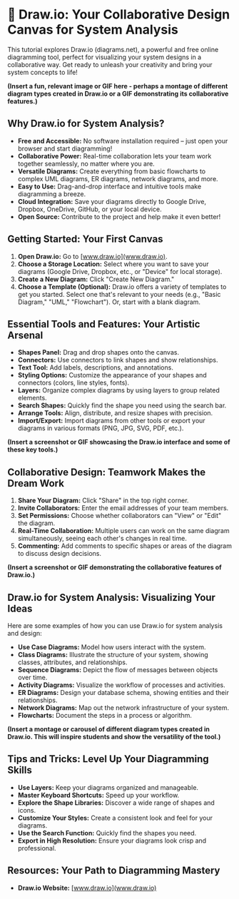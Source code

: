 # 🎨 Draw.io: Your Collaborative Design Canvas for System Analysis

This tutorial explores Draw.io (diagrams.net), a powerful and free online diagramming tool, perfect for visualizing your system designs in a collaborative way.  Get ready to unleash your creativity and bring your system concepts to life!

**(Insert a fun, relevant image or GIF here - perhaps a montage of different diagram types created in Draw.io or a GIF demonstrating its collaborative features.)**

## Why Draw.io for System Analysis?

* **Free and Accessible:**  No software installation required – just open your browser and start diagramming!
* **Collaborative Power:**  Real-time collaboration lets your team work together seamlessly, no matter where you are.
* **Versatile Diagrams:**  Create everything from basic flowcharts to complex UML diagrams, ER diagrams, network diagrams, and more.
* **Easy to Use:**  Drag-and-drop interface and intuitive tools make diagramming a breeze.
* **Cloud Integration:**  Save your diagrams directly to Google Drive, Dropbox, OneDrive, GitHub, or your local device.
* **Open Source:**  Contribute to the project and help make it even better!

## Getting Started: Your First Canvas

1. **Open Draw.io:**  Go to [www.draw.io](www.draw.io).
2. **Choose a Storage Location:** Select where you want to save your diagrams (Google Drive, Dropbox, etc., or "Device" for local storage).
3. **Create a New Diagram:** Click "Create New Diagram."
4. **Choose a Template (Optional):** Draw.io offers a variety of templates to get you started.  Select one that's relevant to your needs (e.g., "Basic Diagram," "UML," "Flowchart").  Or, start with a blank diagram.

## Essential Tools and Features: Your Artistic Arsenal

* **Shapes Panel:**  Drag and drop shapes onto the canvas.
* **Connectors:**  Use connectors to link shapes and show relationships.
* **Text Tool:**  Add labels, descriptions, and annotations.
* **Styling Options:**  Customize the appearance of your shapes and connectors (colors, line styles, fonts).
* **Layers:**  Organize complex diagrams by using layers to group related elements.
* **Search Shapes:**  Quickly find the shape you need using the search bar.
* **Arrange Tools:**  Align, distribute, and resize shapes with precision.
* **Import/Export:**  Import diagrams from other tools or export your diagrams in various formats (PNG, JPG, SVG, PDF, etc.).

**(Insert a screenshot or GIF showcasing the Draw.io interface and some of these key tools.)**

## Collaborative Design: Teamwork Makes the Dream Work

1. **Share Your Diagram:** Click "Share" in the top right corner.
2. **Invite Collaborators:** Enter the email addresses of your team members.
3. **Set Permissions:** Choose whether collaborators can "View" or "Edit" the diagram.
4. **Real-Time Collaboration:**  Multiple users can work on the same diagram simultaneously, seeing each other's changes in real time.
5. **Commenting:** Add comments to specific shapes or areas of the diagram to discuss design decisions.

**(Insert a screenshot or GIF demonstrating the collaborative features of Draw.io.)**

## Draw.io for System Analysis: Visualizing Your Ideas

Here are some examples of how you can use Draw.io for system analysis and design:

* **Use Case Diagrams:**  Model how users interact with the system.
* **Class Diagrams:**  Illustrate the structure of your system, showing classes, attributes, and relationships.
* **Sequence Diagrams:**  Depict the flow of messages between objects over time.
* **Activity Diagrams:**  Visualize the workflow of processes and activities.
* **ER Diagrams:**  Design your database schema, showing entities and their relationships.
* **Network Diagrams:**  Map out the network infrastructure of your system.
* **Flowcharts:**  Document the steps in a process or algorithm.

**(Insert a montage or carousel of different diagram types created in Draw.io.  This will inspire students and show the versatility of the tool.)**

## Tips and Tricks: Level Up Your Diagramming Skills

* **Use Layers:**  Keep your diagrams organized and manageable.
* **Master Keyboard Shortcuts:**  Speed up your workflow.
* **Explore the Shape Libraries:**  Discover a wide range of shapes and icons.
* **Customize Your Styles:**  Create a consistent look and feel for your diagrams.
* **Use the Search Function:**  Quickly find the shapes you need.
* **Export in High Resolution:**  Ensure your diagrams look crisp and professional.

## Resources: Your Path to Diagramming Mastery

* **Draw.io Website:** [www.draw.io](www.draw.io)
